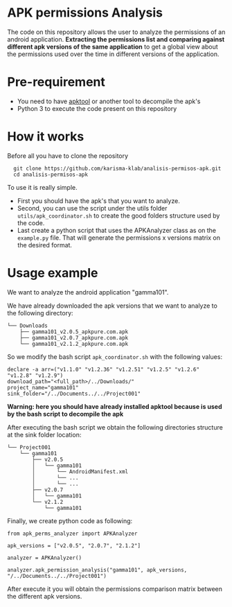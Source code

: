 # APK permissions Analysis

The code on this repository allows the user to analyze the permissions of an android application.
**Extracting the permissions list and comparing against different apk versions of
the same application** to get a global view about the permissions used over the time in different versions of the application.

# Pre-requirement


- You need to have [apktool](https://ibotpeaches.github.io/Apktool/]) or another tool to decompile the apk's
- Python 3 to execute the code present on this repository

# How it works

Before all you have to clone the repository

```
  git clone https://github.com/karisma-klab/analisis-permisos-apk.git
  cd analisis-permisos-apk
```
To use it is really simple.
- First you should have the apk's that you want to analyze.
- Second, you can use the script under the utils folder `utils/apk_coordinator.sh` to create the good folders structure used by the code.
- Last create a python script that uses the APKAnalyzer class as on the `example.py` file. That will generate the permissions x versions matrix on the desired format.


# Usage example
We want to analyze the android application "gamma101".

We have already downloaded the apk versions that we want to analyze to the following directory:
```
└── Downloads
    ├── gamma101_v2.0.5_apkpure.com.apk
    ├── gamma101_v2.0.7_apkpure.com.apk
    └── gamma101_v2.1.2_apkpure.com.apk
```
So we modify the bash script `apk_coordinator.sh` with the following values:
```
declare -a arr=("v1.1.0" "v1.2.36" "v1.2.51" "v1.2.5" "v1.2.6" "v1.2.8" "v1.2.9")
download_path="<full_path>/../Downloads/"
project_name="gamma101"
sink_folder="/../Documents../../Project001"
```

**Warning: here you should have already installed apktool because is used by the bash script to decompile the apk**

After executing the bash script we obtain the following directories structure at the sink folder location:
```
└── Project001
    └── gamma101
        ├── v2.0.5
        │   └── gamma101
        │       └── AndroidManifest.xml
        │       └── ...
        │       └── ...
        ├── v2.0.7
        │   └── gamma101
        └── v2.1.2
            └── gamma101
```

Finally, we create python code as following:

```
from apk_perms_analyzer import APKAnalyzer

apk_versions = ["v2.0.5", "2.0.7", "2.1.2"]

analyzer = APKAnalyzer()

analyzer.apk_permission_analysis("gamma101", apk_versions, "/../Documents../../Project001")
```

After execute it you will obtain the permissions comparison matrix between the different apk versions.
